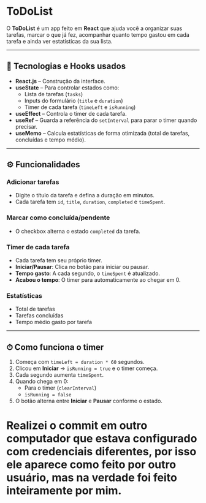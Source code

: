 # ToDoList

O **ToDoList** é um app feito em **React** que ajuda você a organizar suas tarefas, marcar o que já fez, acompanhar quanto tempo gastou em cada tarefa e ainda ver estatísticas da sua lista.

---

## 🚀 Tecnologias e Hooks usados

- **React.js** – Construção da interface.
- **useState** – Para controlar estados como:
  - Lista de tarefas (`tasks`)
  - Inputs do formulário (`title` e `duration`)
  - Timer de cada tarefa (`timeLeft` e `isRunning`)
- **useEffect** – Controla o timer de cada tarefa.
- **useRef** – Guarda a referência do `setInterval` para parar o timer quando precisar.
- **useMemo** – Calcula estatísticas de forma otimizada (total de tarefas, concluídas e tempo médio).

---

## ⚙️ Funcionalidades

### Adicionar tarefas
- Digite o título da tarefa e defina a duração em minutos.
- Cada tarefa tem `id`, `title`, `duration`, `completed` e `timeSpent`.

### Marcar como concluída/pendente
- O checkbox alterna o estado `completed` da tarefa.

### Timer de cada tarefa
- Cada tarefa tem seu próprio timer.
- **Iniciar/Pausar**: Clica no botão para iniciar ou pausar.
- **Tempo gasto**: A cada segundo, o `timeSpent` é atualizado.
- **Acabou o tempo**: O timer para automaticamente ao chegar em 0.

### Estatísticas
- Total de tarefas
- Tarefas concluídas
- Tempo médio gasto por tarefa

---

## ⏱ Como funciona o timer

1. Começa com `timeLeft = duration * 60` segundos.
2. Clicou em **Iniciar** → `isRunning = true` e o timer começa.
3. Cada segundo aumenta `timeSpent`.
4. Quando chega em 0:
   - Para o timer (`clearInterval`)
   - `isRunning = false`
5. O botão alterna entre **Iniciar** e **Pausar** conforme o estado.




# Realizei o commit em outro computador que estava configurado com credenciais diferentes, por isso ele aparece como feito por outro usuário, mas na verdade foi feito inteiramente por mim.
